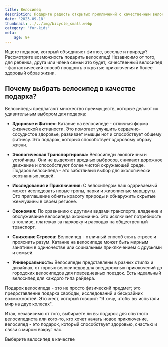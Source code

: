 ```yaml
---
title: Велосипед
description: Подарите радость открытых приключений с качественным велосипедом.
date: '2023-09-18'
thumbnail: ../../img/bicycle_small.webp
category: "for-kids"
meta:
    age: 8+
---
```

Ищете подарок, который объединяет фитнес, веселье и природу? Рассмотрите возможность подарить велосипед! Независимо от того, для ребенка, друга или члена семьи это будет, качественный велосипед - фантастический способ поощрить открытые приключения и более здоровый образ жизни.

## Почему выбрать велосипед в качестве подарка?

Велосипеды предлагают множество преимуществ, которые делают их удивительным выбором для подарка:

- **Здоровье и Фитнес:** Катание на велосипеде - отличная форма физической активности. Это помогает улучшить сердечно-сосудистое здоровье, развивает мышцы ног и способствует общему фитнесу. Это подарок, который способствует здоровому образу жизни.

- **Экологическая Транспортировка:** Велосипеды экологичны и устойчивы. Они не выделяют вредных выбросов, снижают дорожное движение и способствуют более чистой окружающей среде. Подарок велосипеда - это заботливый выбор для экологически осознанных людей.

- **Исследования и Приключения:** С велосипедом ваш одариваемый может исследовать новые тропы, парки и живописные маршруты. Это приглашение обнять красоту природы и обнаружить скрытые жемчужины в своем регионе.

- **Экономия:** По сравнению с другими видами транспорта, владение и обслуживание велосипеда экономично. Это исключает потребность в топливе, платежах за парковку и расходах на общественный транспорт.

- **Снижение Стресса:** Велосипед - отличный способ снять стресс и прояснить разум. Катание на велосипеде может быть мирным занятием в одиночестве или социальным приключением с друзьями и семьей.

- **Универсальность:** Велосипеды представлены в разных стилях и дизайнах, от горных велосипедов для внедорожных приключений до городских велосипедов для повседневных поездок. Есть идеальный велосипед для каждого типа райдера.

Подарок велосипеда - это не просто физический предмет; это предоставление подарка свободы, исследований и бескрайних возможностей. Это жест, который говорит: "Я хочу, чтобы вы испытали мир на двух колесах".

Итак, независимо от того, выбираете ли вы подарок для опытного велосипедиста или кого-то, кто хочет начать новое приключение, велосипед - это подарок, который способствует здоровью, счастью и связи с миром вокруг нас.

Выберите велосипед в качестве
